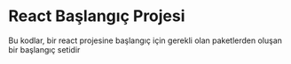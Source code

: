 # React Başlangıç Projesi

Bu kodlar, bir react projesine başlangıç için gerekli olan paketlerden oluşan bir başlangıç setidir
